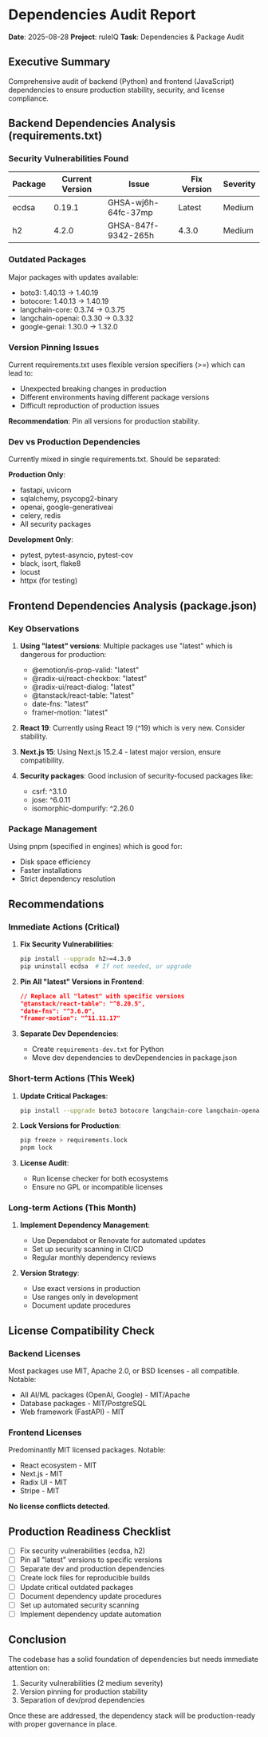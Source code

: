 # Dependencies Audit Report

**Date**: 2025-08-28
**Project**: ruleIQ
**Task**: Dependencies & Package Audit

## Executive Summary

Comprehensive audit of backend (Python) and frontend (JavaScript) dependencies to ensure production stability, security, and license compliance.

## Backend Dependencies Analysis (requirements.txt)

### Security Vulnerabilities Found

| Package | Current Version | Issue | Fix Version | Severity |
|---------|----------------|-------|-------------|----------|
| ecdsa | 0.19.1 | GHSA-wj6h-64fc-37mp | Latest | Medium |
| h2 | 4.2.0 | GHSA-847f-9342-265h | 4.3.0 | Medium |

### Outdated Packages

Major packages with updates available:
- boto3: 1.40.13 → 1.40.19
- botocore: 1.40.13 → 1.40.19
- langchain-core: 0.3.74 → 0.3.75
- langchain-openai: 0.3.30 → 0.3.32
- google-genai: 1.30.0 → 1.32.0

### Version Pinning Issues

Current requirements.txt uses flexible version specifiers (>=) which can lead to:
- Unexpected breaking changes in production
- Different environments having different package versions
- Difficult reproduction of production issues

**Recommendation**: Pin all versions for production stability.

### Dev vs Production Dependencies

Currently mixed in single requirements.txt. Should be separated:

**Production Only**:
- fastapi, uvicorn
- sqlalchemy, psycopg2-binary
- openai, google-generativeai
- celery, redis
- All security packages

**Development Only**:
- pytest, pytest-asyncio, pytest-cov
- black, isort, flake8
- locust
- httpx (for testing)

## Frontend Dependencies Analysis (package.json)

### Key Observations

1. **Using "latest" versions**: Multiple packages use "latest" which is dangerous for production:
   - @emotion/is-prop-valid: "latest"
   - @radix-ui/react-checkbox: "latest"
   - @radix-ui/react-dialog: "latest"
   - @tanstack/react-table: "latest"
   - date-fns: "latest"
   - framer-motion: "latest"

2. **React 19**: Currently using React 19 (^19) which is very new. Consider stability.

3. **Next.js 15**: Using Next.js 15.2.4 - latest major version, ensure compatibility.

4. **Security packages**: Good inclusion of security-focused packages like:
   - csrf: ^3.1.0
   - jose: ^6.0.11
   - isomorphic-dompurify: ^2.26.0

### Package Management

Using pnpm (specified in engines) which is good for:
- Disk space efficiency
- Faster installations
- Strict dependency resolution

## Recommendations

### Immediate Actions (Critical)

1. **Fix Security Vulnerabilities**:
   ```bash
   pip install --upgrade h2>=4.3.0
   pip uninstall ecdsa  # If not needed, or upgrade
   ```

2. **Pin All "latest" Versions in Frontend**:
   ```json
   // Replace all "latest" with specific versions
   "@tanstack/react-table": "^8.20.5",
   "date-fns": "^3.6.0",
   "framer-motion": "^11.11.17"
   ```

3. **Separate Dev Dependencies**:
   - Create `requirements-dev.txt` for Python
   - Move dev dependencies to devDependencies in package.json

### Short-term Actions (This Week)

1. **Update Critical Packages**:
   ```bash
   pip install --upgrade boto3 botocore langchain-core langchain-openai
   ```

2. **Lock Versions for Production**:
   ```bash
   pip freeze > requirements.lock
   pnpm lock
   ```

3. **License Audit**:
   - Run license checker for both ecosystems
   - Ensure no GPL or incompatible licenses

### Long-term Actions (This Month)

1. **Implement Dependency Management**:
   - Use Dependabot or Renovate for automated updates
   - Set up security scanning in CI/CD
   - Regular monthly dependency reviews

2. **Version Strategy**:
   - Use exact versions in production
   - Use ranges only in development
   - Document update procedures

## License Compatibility Check

### Backend Licenses
Most packages use MIT, Apache 2.0, or BSD licenses - all compatible.
Notable:
- All AI/ML packages (OpenAI, Google) - MIT/Apache
- Database packages - MIT/PostgreSQL
- Web framework (FastAPI) - MIT

### Frontend Licenses
Predominantly MIT licensed packages.
Notable:
- React ecosystem - MIT
- Next.js - MIT
- Radix UI - MIT
- Stripe - MIT

**No license conflicts detected.**

## Production Readiness Checklist

- [ ] Fix security vulnerabilities (ecdsa, h2)
- [ ] Pin all "latest" versions to specific versions
- [ ] Separate dev and production dependencies
- [ ] Create lock files for reproducible builds
- [ ] Update critical outdated packages
- [ ] Document dependency update procedures
- [ ] Set up automated security scanning
- [ ] Implement dependency update automation

## Conclusion

The codebase has a solid foundation of dependencies but needs immediate attention on:
1. Security vulnerabilities (2 medium severity)
2. Version pinning for production stability
3. Separation of dev/prod dependencies

Once these are addressed, the dependency stack will be production-ready with proper governance in place.